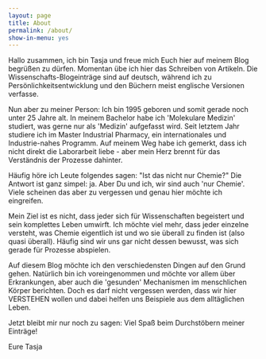 ```yaml
---
layout: page
title: About
permalink: /about/
show-in-menu: yes
---
```


Hallo zusammen, ich bin Tasja und freue mich Euch hier auf meinem Blog begrüßen zu dürfen. Momentan übe ich hier das Schreiben von Artikeln. Die Wissenschafts-Blogeinträge sind auf deutsch, während ich zu Persönlichkeitsentwicklung und den Büchern meist englische Versionen verfasse. 

Nun aber zu meiner Person:
Ich bin 1995 geboren und somit gerade noch unter 25 Jahre alt. In meinem Bachelor habe ich 'Molekulare Medizin' studiert, was gerne nur als 'Medizin' aufgefasst wird. Seit letztem Jahr studiere ich im Master Industrial Pharmacy, ein internationales und Industrie-nahes Programm. Auf meinem Weg habe ich gemerkt, dass ich nicht direkt die Laborarbeit liebe - aber mein Herz brennt für das Verständnis der Prozesse dahinter. 

Häufig höre ich Leute folgendes sagen: "Ist das nicht nur Chemie?" Die Antwort ist ganz simpel: ja. Aber Du und ich, wir sind auch 'nur Chemie'. Viele scheinen das aber zu vergessen und genau hier möchte ich eingreifen. 

Mein Ziel ist es nicht, dass jeder sich für Wissenschaften begeistert und sein komplettes Leben umwirft. Ich möchte viel mehr, dass jeder einzelne versteht, was Chemie eigentlich ist und wo sie überall zu finden ist (also quasi überall). Häufig sind wir uns gar nicht dessen bewusst, was sich gerade für Prozesse abspielen. 

Auf diesem Blog möchte ich den verschiedensten Dingen auf den Grund gehen. Natürlich bin ich voreingenommen und möchte vor allem über Erkrankungen, aber auch die 'gesunden' Mechanismen im menschlichen Körper berichten. Doch es darf nicht vergessen werden, dass wir hier VERSTEHEN wollen und dabei helfen uns Beispiele aus dem alltäglichen Leben.

Jetzt bleibt mir nur noch zu sagen: Viel Spaß beim Durchstöbern meiner Einträge!

Eure Tasja